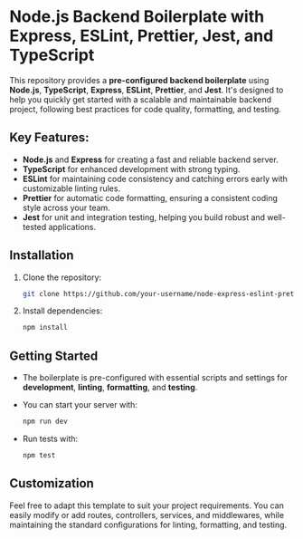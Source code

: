 # Node.js Backend Boilerplate with Express, ESLint, Prettier, Jest, and TypeScript

This repository provides a **pre-configured backend boilerplate** using **Node.js**, **TypeScript**, **Express**, **ESLint**, **Prettier**, and **Jest**. It's designed to help you quickly get started with a scalable and maintainable backend project, following best practices for code quality, formatting, and testing.

## Key Features:
- **Node.js** and **Express** for creating a fast and reliable backend server.
- **TypeScript** for enhanced development with strong typing.
- **ESLint** for maintaining code consistency and catching errors early with customizable linting rules.
- **Prettier** for automatic code formatting, ensuring a consistent coding style across your team.
- **Jest** for unit and integration testing, helping you build robust and well-tested applications.

## Installation
1. Clone the repository:
   ```bash
   git clone https://github.com/your-username/node-express-eslint-prettier-jest-typescript.git
   ```

2. Install dependencies:
   ```bash
   npm install
   ```

## Getting Started
- The boilerplate is pre-configured with essential scripts and settings for **development**, **linting**, **formatting**, and **testing**.
- You can start your server with:
  ```bash
  npm run dev
  ```

- Run tests with:
  ```bash
  npm test
  ```

## Customization
Feel free to adapt this template to suit your project requirements. You can easily modify or add routes, controllers, services, and middlewares, while maintaining the standard configurations for linting, formatting, and testing.
